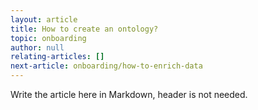 ```yaml
---
layout: article
title: How to create an ontology?
topic: onboarding
author: null
relating-articles: []
next-article: onboarding/how-to-enrich-data
---
```


Write the article here in Markdown, header is not needed.